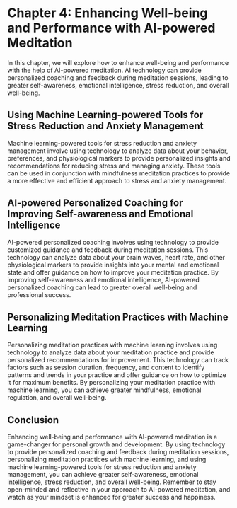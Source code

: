 Chapter 4: Enhancing Well-being and Performance with AI-powered Meditation
==========================================================================

In this chapter, we will explore how to enhance well-being and performance with the help of AI-powered meditation. AI technology can provide personalized coaching and feedback during meditation sessions, leading to greater self-awareness, emotional intelligence, stress reduction, and overall well-being.

Using Machine Learning-powered Tools for Stress Reduction and Anxiety Management
--------------------------------------------------------------------------------

Machine learning-powered tools for stress reduction and anxiety management involve using technology to analyze data about your behavior, preferences, and physiological markers to provide personalized insights and recommendations for reducing stress and managing anxiety. These tools can be used in conjunction with mindfulness meditation practices to provide a more effective and efficient approach to stress and anxiety management.

AI-powered Personalized Coaching for Improving Self-awareness and Emotional Intelligence
----------------------------------------------------------------------------------------

AI-powered personalized coaching involves using technology to provide customized guidance and feedback during meditation sessions. This technology can analyze data about your brain waves, heart rate, and other physiological markers to provide insights into your mental and emotional state and offer guidance on how to improve your meditation practice. By improving self-awareness and emotional intelligence, AI-powered personalized coaching can lead to greater overall well-being and professional success.

Personalizing Meditation Practices with Machine Learning
--------------------------------------------------------

Personalizing meditation practices with machine learning involves using technology to analyze data about your meditation practice and provide personalized recommendations for improvement. This technology can track factors such as session duration, frequency, and content to identify patterns and trends in your practice and offer guidance on how to optimize it for maximum benefits. By personalizing your meditation practice with machine learning, you can achieve greater mindfulness, emotional regulation, and overall well-being.

Conclusion
----------

Enhancing well-being and performance with AI-powered meditation is a game-changer for personal growth and development. By using technology to provide personalized coaching and feedback during meditation sessions, personalizing meditation practices with machine learning, and using machine learning-powered tools for stress reduction and anxiety management, you can achieve greater self-awareness, emotional intelligence, stress reduction, and overall well-being. Remember to stay open-minded and reflective in your approach to AI-powered meditation, and watch as your mindset is enhanced for greater success and happiness.
